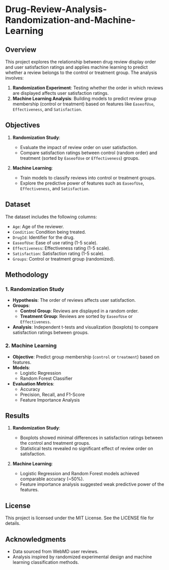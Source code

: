 # Drug-Review-Analysis-Randomization-and-Machine-Learning

## Overview
This project explores the relationship between drug review display order and user satisfaction ratings and applies machine learning to predict whether a review belongs to the control or treatment group. The analysis involves:

1. **Randomization Experiment**: Testing whether the order in which reviews are displayed affects user satisfaction ratings.
2. **Machine Learning Analysis**: Building models to predict review group membership (control or treatment) based on features like `EaseofUse`, `Effectiveness`, and `Satisfaction`.

## Objectives
1. **Randomization Study**: 
   - Evaluate the impact of review order on user satisfaction.
   - Compare satisfaction ratings between control (random order) and treatment (sorted by `EaseofUse` or `Effectiveness`) groups.

2. **Machine Learning**:
   - Train models to classify reviews into control or treatment groups.
   - Explore the predictive power of features such as `EaseofUse`, `Effectiveness`, and `Satisfaction`.

## Dataset
The dataset includes the following columns:
- `Age`: Age of the reviewer.
- `Condition`: Condition being treated.
- `DrugId`: Identifier for the drug.
- `EaseofUse`: Ease of use rating (1-5 scale).
- `Effectiveness`: Effectiveness rating (1-5 scale).
- `Satisfaction`: Satisfaction rating (1-5 scale).
- `Groups`: Control or treatment group (randomized).

## Methodology

### 1. Randomization Study
- **Hypothesis**: The order of reviews affects user satisfaction.
- **Groups**:
  - **Control Group**: Reviews are displayed in a random order.
  - **Treatment Group**: Reviews are sorted by `EaseofUse` or `Effectiveness`.
- **Analysis**: Independent t-tests and visualization (boxplots) to compare satisfaction ratings between groups.

### 2. Machine Learning
- **Objective**: Predict group membership (`control` or `treatment`) based on features.
- **Models**:
  - Logistic Regression
  - Random Forest Classifier
- **Evaluation Metrics**:
  - Accuracy
  - Precision, Recall, and F1-Score
  - Feature Importance Analysis

## Results
1. **Randomization Study**:
   - Boxplots showed minimal differences in satisfaction ratings between the control and treatment groups.
   - Statistical tests revealed no significant effect of review order on satisfaction.

2. **Machine Learning**:
   - Logistic Regression and Random Forest models achieved comparable accuracy (~50%).
   - Feature importance analysis suggested weak predictive power of the features.

## License
This project is licensed under the MIT License. See the LICENSE file for details.

## Acknowledgments
- Data sourced from WebMD user reviews.
- Analysis inspired by randomized experimental design and machine learning classification methods.
